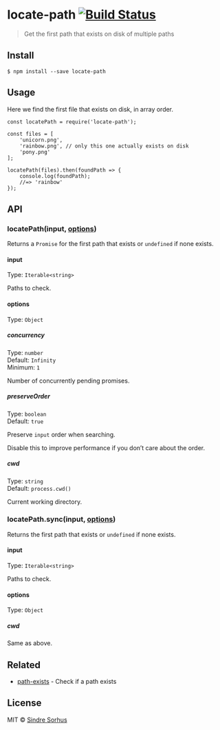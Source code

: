 locate-path [![Build Status](https://travis-ci.org/sindresorhus/locate-path.svg?branch=master)](https://travis-ci.org/sindresorhus/locate-path)
===============================================================================================================================================

> Get the first path that exists on disk of multiple paths

Install
-------

    $ npm install --save locate-path

Usage
-----

Here we find the first file that exists on disk, in array order.

    const locatePath = require('locate-path');

    const files = [
        'unicorn.png',
        'rainbow.png', // only this one actually exists on disk
        'pony.png'
    ];

    locatePath(files).then(foundPath => {
        console.log(foundPath);
        //=> 'rainbow'
    });

API
---

### locatePath(input, [options](#options-1))

Returns a `Promise` for the first path that exists or `undefined` if none exists.

#### input

Type: `Iterable<string>`

Paths to check.

#### options

Type: `Object`

##### concurrency

Type: `number`  
Default: `Infinity`  
Minimum: `1`

Number of concurrently pending promises.

##### preserveOrder

Type: `boolean`  
Default: `true`

Preserve `input` order when searching.

Disable this to improve performance if you don’t care about the order.

##### cwd

Type: `string`  
Default: `process.cwd()`

Current working directory.

### locatePath.sync(input, [options](#options-1))

Returns the first path that exists or `undefined` if none exists.

#### input

Type: `Iterable<string>`

Paths to check.

#### options

Type: `Object`

##### cwd

Same as above.

Related
-------

-   [path-exists](https://github.com/sindresorhus/path-exists) - Check if a path exists

License
-------

MIT © [Sindre Sorhus](https://sindresorhus.com)
